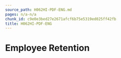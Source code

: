 ```yaml
---
source_path: H062HI-PDF-ENG.md
pages: n/a-n/a
chunk_id: c9e0e3bed27e2671afcf6b75e5319ed025ff42fb
title: H062HI-PDF-ENG
---
```

# Employee Retention
